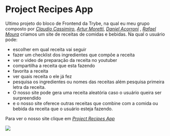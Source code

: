 # Project Recipes App

Ultimo projeto do bloco de Frontend da Trybe, na qual eu meu grupo composto por _[Claudio Cassimiro](https://github.com/claudiocassimiro)_, _[Artur Moretti](https://github.com/arturLMoretti)_, _[Daniel Acorroni](https://github.com/DanielAcorroni)_ , _[Rafael Moura](https://github.com/rffmoura)_ 
criamos um site de receitas de comidas e bebidas. Na qual o usuário pode:

- escolher em qual receita vai seguir
- fazer um checklist dos ingredientes que compõe a receita
- ver o video de preparação da receita no youtuber 
- compartilha a receita que esta fazendo
- favorita a receita 
- ver quais receita o ele já fez
- pesquisa os ingredientes ou nomes das receitas além pesquisa primeira letra da receita. 
- O nosso site pode gera uma receita aleatória caso o usuário queira ser surpreendido
- e o nosso site oferece outras receitas que combine com a comida ou bebida da receita que o usuário esteja fazendo.

Para ver o nosso site clique em _[Project Recipes App](https://project-recipes-app.pages.dev/)_

<img src="recipe-app.gif" />
